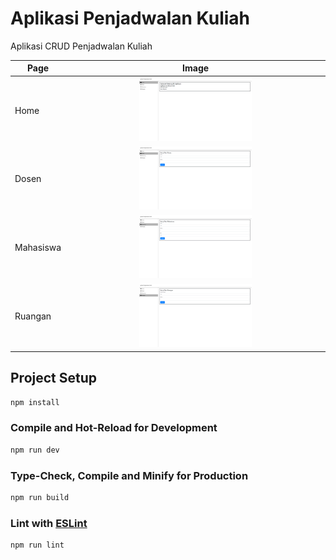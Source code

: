 # Aplikasi Penjadwalan Kuliah

Aplikasi CRUD Penjadwalan Kuliah

| Page      |                           Image                           |
| --------- | :-------------------------------------------------------: |
| Home      |   <img src="public/images/Home.png" width="45%"></img>    |
| Dosen     |   <img src="public/images/Dosen.png" width="45%"></img>   |
| Mahasiswa | <img src="public/images/Mahasiswa.png" width="45%"></img> |
| Ruangan   |  <img src="public/images/Ruangan.png" width="45%"></img>  |

## Project Setup

```sh
npm install
```

### Compile and Hot-Reload for Development

```sh
npm run dev
```

### Type-Check, Compile and Minify for Production

```sh
npm run build
```

### Lint with [ESLint](https://eslint.org/)

```sh
npm run lint
```
